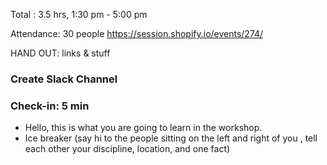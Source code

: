 Total : 3.5 hrs, 1:30 pm - 5:00 pm

Attendance: 30 people
https://session.shopify.io/events/274/

HAND OUT: links & stuff

### Create Slack Channel

### Check-in: 5 min
- Hello, this is what you are going to learn in the workshop.
- Ice breaker (say hi to the people sitting on the left and right of you , tell each other your discipline, location, and one fact)